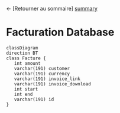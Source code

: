 ← [Retourner au sommaire] [summary]

# Facturation Database

```mermaid
classDiagram
direction BT
class Facture {
   int amount
   varchar(191) customer
   varchar(191) currency
   varchar(191) invoice_link
   varchar(191) invoice_download
   int start
   int end
   varchar(191) id
}
```

[summary]: ../README.md
